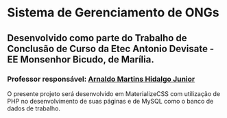 # Sistema de Gerenciamento de ONGs

## Desenvolvido como parte do Trabalho de Conclusão de Curso da Etec Antonio Devisate - EE Monsenhor Bicudo, de Marília.

### Professor responsável: [Arnaldo Martins Hidalgo Junior](mailto:arnaldo@hidalgojunior.com.br)

O presente projeto será desenvolvido em MaterializeCSS com utilização de PHP no desenvolvimento de suas páginas e de MySQL como o banco de dados de trabalho.

